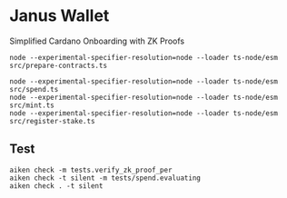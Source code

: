 # Janus Wallet

Simplified Cardano Onboarding with ZK Proofs

```cli
node --experimental-specifier-resolution=node --loader ts-node/esm src/prepare-contracts.ts

node --experimental-specifier-resolution=node --loader ts-node/esm src/spend.ts
node --experimental-specifier-resolution=node --loader ts-node/esm src/mint.ts
node --experimental-specifier-resolution=node --loader ts-node/esm src/register-stake.ts
```
    

## Test
```cli
aiken check -m tests.verify_zk_proof_per
aiken check -t silent -m tests/spend.evaluating 
aiken check . -t silent
```
